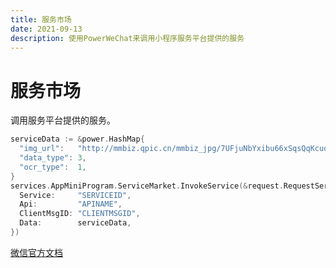 ```yaml
---
title: 服务市场
date: 2021-09-13
description: 使用PowerWeChat来调用小程序服务平台提供的服务
---
```


# 服务市场

调用服务平台提供的服务。

```go
serviceData := &power.HashMap{
  "img_url":   "http://mmbiz.qpic.cn/mmbiz_jpg/7UFjuNbYxibu66xSqsQqKcuoGBZM77HIyibdiczeWibdMeA2XMt5oibWVQMgDibriazJSOibLqZxcO6DVVcZMxDKgeAtbQ/0",
  "data_type": 3,
  "ocr_type":  1,
}
services.AppMiniProgram.ServiceMarket.InvokeService(&request.RequestServiceMarket{
  Service:     "SERVICEID",
  Api:         "APINAME",
  ClientMsgID: "CLIENTMSGID",
  Data:        serviceData,
})
```

[微信官方文档](https://developers.weixin.qq.com/miniprogram/dev/api-backend/open-api/service-market/serviceMarket.invokeService.html)
